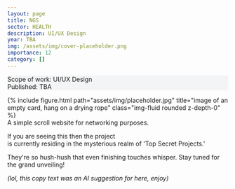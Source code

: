 ```yaml
---
layout: page
title: NGS
sector: HEALTH
description: UI/UX Design
year: TBA
img: /assets/img/cover-placeholder.png
importance: 12
category: []
---
```


<div class="px-3 pt-3 pb-1 mb-3 rounded" style="background-color: rgba(43, 86, 127, .05);">
    <p>
    Scope of work: UI/UX Design<br>
    Published: TBA<br>
    <!-- <a href="https://www.iaotech.space">Visit the Website ↗</a> -->
    </p>
 </div>

<div class="row">
    <div class="col-sm">
        {% include figure.html path="assets/img/placeholder.jpg" title="image of an empty card, hang on a drying rope" class="img-fluid rounded z-depth-0" %}
    </div>
</div>
<div class="caption">
    A simple scroll website for networking purposes.
</div>

<div class="row mt-5 text-md-center justify-content-center">
    <div class="col-lg-8">
        <p>If you are seeing this then the project <br> is currently residing in the mysterious realm of 'Top Secret Projects.' </p>
        <p>They're so hush-hush that even finishing touches whisper. Stay tuned for the grand unveiling!</p>
        <p><em>(lol, this copy text was an AI suggestion for here, enjoy)</em></p>
    </div>    
</div>
